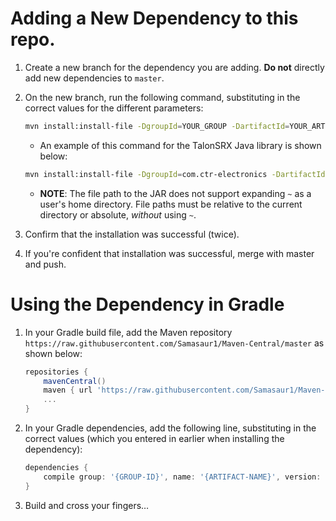 # Adding a New Dependency to this repo.

1. Create a new branch for the dependency you are adding. **Do not** directly add new dependencies to `master`.
2. On the new branch, run the following command, substituting in the correct values for the different parameters:
    ```bash
    mvn install:install-file -DgroupId=YOUR_GROUP -DartifactId=YOUR_ARTIFACT -Dversion=YOUR_VERSION -Dfile=YOUR_JAR_FILE -Dpackaging=jar -DgeneratePom=true -DlocalRepositoryPath=. -DcreateChecksum=true
    ```

    * An example of this command for the TalonSRX Java library is shown below:

    ```bash
    mvn install:install-file -DgroupId=com.ctr-electronics -DartifactId=TalonSRXLibJava -Dversion=4.4.1.8 -Dfile=TalonSRXLibJava.jar -Dpackaging=jar -DgeneratePom=true -DlocalRepositoryPath=. -DcreateChecksum=true
    ```
   * **NOTE**: The file path to the JAR does not support expanding `~` as a user's home directory. File paths must be relative to the current directory or absolute, *without* using `~`.
3. Confirm that the installation was successful (twice).
4. If you're confident that installation was successful, merge with master and push.

# Using the Dependency in Gradle

1. In your Gradle build file, add the Maven repository `https://raw.githubusercontent.com/Samasaur1/Maven-Central/master` as shown below:

    ```groovy
    repositories {
        mavenCentral()
        maven { url 'https://raw.githubusercontent.com/Samasaur1/Maven-Central/master' }
        ...
    }
    ```

2. In your Gradle dependencies, add the following line, substituting in the correct values (which you entered in earlier when installing the dependency):

    ```groovy
    dependencies {
        compile group: '{GROUP-ID}', name: '{ARTIFACT-NAME}', version: '{VERSION}'
    }
    ```

3. Build and cross your fingers…
